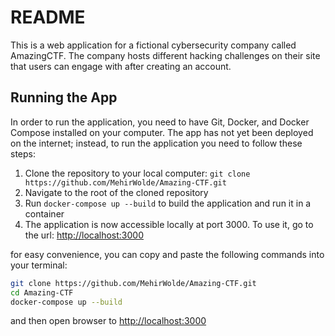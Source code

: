 # README
This is a web application for a fictional cybersecurity company called AmazingCTF. The company hosts different hacking challenges on their site that users can engage with after creating an account.

## Running the App
In order to run the application, you need to have Git, Docker, and Docker Compose installed on your computer. The app has not yet been deployed on the internet; instead, to run the application you need to follow these steps:


1. Clone the repository to your local computer: `git clone https://github.com/MehirWolde/Amazing-CTF.git`
2. Navigate to the root of the cloned repository
3. Run `docker-compose up --build` to build the application and run it in a container
4. The application is now accessible locally at port 3000. To use it, go to the url: [http://localhost:3000](http://localhost:3000)

for easy convenience, you can copy and paste the following commands into your terminal:
```bash
git clone https://github.com/MehirWolde/Amazing-CTF.git
cd Amazing-CTF
docker-compose up --build
```
and then open browser to [http://localhost:3000](http://localhost:3000)